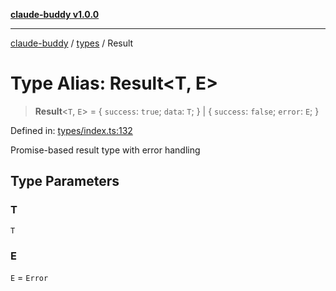[**claude-buddy v1.0.0**](../../README.md)

***

[claude-buddy](../../modules.md) / [types](../README.md) / Result

# Type Alias: Result\<T, E\>

> **Result**\<`T`, `E`\> = \{ `success`: `true`; `data`: `T`; \} \| \{ `success`: `false`; `error`: `E`; \}

Defined in: [types/index.ts:132](https://github.com/gsetsero/assistant-integration/blob/911ddf7680199ad668404c191ed66335473fdc65/claude-buddy/src/types/index.ts#L132)

Promise-based result type with error handling

## Type Parameters

### T

`T`

### E

`E` = `Error`
